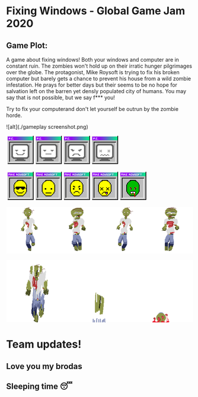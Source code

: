 # Fixing Windows - Global Game Jam 2020

## Game Plot:

A game about fixing windows! Both your windows and computer are in constant ruin. The zombies won't hold up on their irratic hunger pilgrimages over the globe. The protagonist, Mike Roysoft is trying to fix his broken computer but barely gets a chance to prevent his house from a wild zombie infestation. He prays for better days but their seems to be no hope for salvation left on the barren yet densly populated city of humans. You may say that is not possible, but we say f*** you!

Try to fix your computerand don't let yourself be outrun by the zombie horde. 

![alt](./gameplay screenshot.png)

![alt](./fixingWindows/Sprites/comp_stats.png)

![alt](./fixingWindows/Sprites/mike_stats.png)

![alt](./fixingWindows/Animations/zombierun_sprite_sheet.png)

![alt](./fixingWindows/Animations/zombiedeath_sprite_sheet.png)

# Team updates!

## Love you my brodas

## Sleeping time 😴
